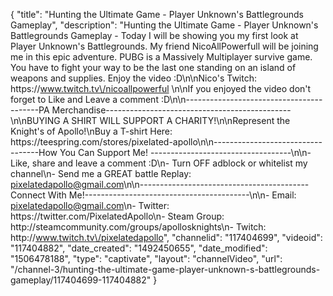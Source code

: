 {
    "title": "Hunting the Ultimate Game - Player Unknown's Battlegrounds Gameplay",
    "description": "Hunting the Ultimate Game - Player Unknown's Battlegrounds Gameplay - Today I will be showing you my first look at Player Unknown's Battlegrounds.  My friend NicoAllPowerfull will be joining me in this epic adventure.  PUBG is a Massively Multiplayer survive game.  You have to fight your way to be the last one standing on an island of weapons and supplies. Enjoy the video :D\n\nNico's Twitch: https:\/\/www.twitch.tv\/nicoallpowerful \n\nIf you enjoyed the video don't forget to Like and Leave a comment :D\n\n-----------------------------------------PA Merchandise----------------------------------------------\n\nBUYING A SHIRT WILL SUPPORT A CHARITY!\n\nRepresent the Knight's of Apollo!\nBuy a T-shirt Here: https:\/\/teespring.com\/stores\/pixelated-apollo\n\n----------------------------------How You Can Support Me! -----------------------------------\n\n- Like, share and leave a comment :D\n- Turn OFF adblock or whitelist my channel\n- Send me a GREAT battle Replay: pixelatedapollo@gmail.com\n\n------------------------------------------Connect With Me!-----------------------------------------\n\n- Email: pixelatedapollo@gmail.com\n- Twitter: https:\/\/twitter.com\/PixelatedApollo\n- Steam Group:  http:\/\/steamcommunity.com\/groups\/apollosknights\n- Twitch: http:\/\/www.twitch.tv\/pixelatedapollo",
    "channelid": "117404699",
    "videoid": "117404882",
    "date_created": "1492450655",
    "date_modified": "1506478188",
    "type": "captivate",
    "layout": "channelVideo",
    "url": "\/channel-3\/hunting-the-ultimate-game-player-unknown-s-battlegrounds-gameplay\/117404699-117404882"
}